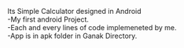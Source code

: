 Its Simple Calculator designed in Android <br>
-My first android Project.<br>
-Each and every lines of code implemeneted by me.<br>
-App is in apk folder in Ganak Directory.<br>
